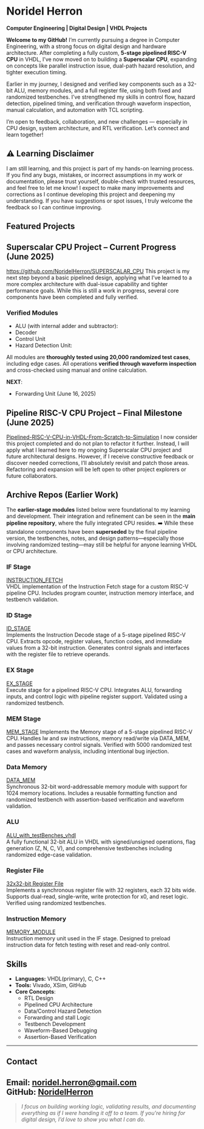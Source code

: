 # Noridel Herron

**Computer Engineering | Digital Design | VHDL Projects**

**Welcome to my GitHub!**
I’m currently pursuing a degree in Computer Engineering, with a strong focus on digital design and hardware architecture. After completing a fully custom, **5-stage pipelined RISC-V CPU** in VHDL, I’ve now moved on to building a **Superscalar CPU**, expanding on concepts like parallel instruction issue, dual-path hazard resolution, and tighter execution timing.

Earlier in my journey, I designed and verified key components such as a 32-bit ALU, memory modules, and a full register file, using both fixed and randomized testbenches. I’ve strengthened my skills in control flow, hazard detection, pipelined timing, and verification through waveform inspection, manual calculation, and automation with TCL scripting.

I’m open to feedback, collaboration, and new challenges — especially in CPU design, system architecture, and RTL verification. Let’s connect and learn together!
## ⚠️ Learning Disclaimer

I am still learning, and this project is part of my hands-on learning process. If you find any bugs, mistakes, or incorrect assumptions in my work or documentation, please trust yourself, double-check with trusted resources, and feel free to let me know!
I expect to make many improvements and corrections as I continue developing this project and deepening my understanding.
If you have suggestions or spot issues, I truly welcome the feedback so I can continue improving.

## Featured Projects
## Superscalar CPU Project – Current Progress (June 2025)
https://github.com/NoridelHerron/SUPERSCALAR_CPU
This project is my next step beyond a basic pipelined design, applying what I’ve learned to a more complex architecture with dual-issue capability and tighter performance goals. While this is still a work in progress, several core components have been completed and fully verified.

### Verified Modules
- ALU (with internal adder and subtractor):
- Decoder
- Control Unit
- Hazard Detection Unit:

All modules are **thoroughly tested using 20,000 randomized test cases**, including edge cases. All operations **verified through waveform inspection** and cross-checked using manual and online calculation.

**NEXT**:
- Forwarding Unit (June 16, 2025)

## Pipeline RISC-V CPU Project – Final Milestone (June 2025)
[Pipelined-RISC-V-CPU-in-VHDL-From-Scratch-to-Simulation](https://github.com/NoridelHerron/Pipelined-RISC-V-CPU-in-VHDL-From-Scratch-to-Simulation) 
I now consider this project completed and do not plan to refactor it further. Instead, I will apply what I learned here to my ongoing Superscalar CPU project and future architectural designs. However, if I receive constructive feedback or discover needed corrections, I’ll absolutely revisit and patch those areas. Refactoring and expansion will be left open to other project explorers or future collaborators.

## Archive Repos (Earlier Work)
The **earlier-stage modules** listed below were foundational to my learning and development. Their integration and refinement can be seen in the **main pipeline repository**, where the fully integrated CPU resides.
➡️ While these standalone components have been **superseded** by the final pipeline version, the testbenches, notes, and design patterns—especially those involving randomized testing—may still be helpful for anyone learning VHDL or CPU architecture.

### IF Stage
[INSTRUCTION_FETCH](https://github.com/NoridelHerron/INSTRUCTION_FETCH)  
VHDL implementation of the Instruction Fetch stage for a custom RISC-V pipeline CPU. Includes program counter, instruction memory interface, and testbench validation.

### ID Stage
[ID_STAGE](https://github.com/NoridelHerron/ID_STAGE)  
Implements the Instruction Decode stage of a 5-stage pipelined RISC-V CPU. Extracts opcode, register values, function codes, and immediate values from a 32-bit instruction. Generates control signals and interfaces with the register file to retrieve operands.

### EX Stage
[EX_STAGE](https://github.com/NoridelHerron/EX_STAGE)  
Execute stage for a pipelined RISC-V CPU. Integrates ALU, forwarding inputs, and control logic with pipeline register support. Validated using a randomized testbench.

### MEM Stage
[MEM_STAGE](https://github.com/NoridelHerron/MEM_STAGE)
Implements the Memory stage of a 5-stage pipelined RISC-V CPU. Handles lw and sw instructions, memory read/write via DATA_MEM, and passes necessary control signals. Verified with 5000 randomized test cases and waveform analysis, including intentional bug injection.

### Data Memory
[DATA_MEM](https://github.com/NoridelHerron/DATA_MEM)  
Synchronous 32-bit word-addressable memory module with support for 1024 memory locations. Includes a reusable formatting function and randomized testbench with assertion-based verification and waveform validation.

### ALU
[ALU_with_testBenches_vhdl](https://github.com/NoridelHerron/ALU_with_testBenches_vhdl)  
A fully functional 32-bit ALU in VHDL with signed/unsigned operations, flag generation (Z, N, C, V), and comprehensive testbenches including randomized edge-case validation.

### Register File
[32x32-bit Register File](https://github.com/NoridelHerron/32x32-bit-Register-File-in-VHDL-)  
Implements a synchronous register file with 32 registers, each 32 bits wide. Supports dual-read, single-write, write protection for x0, and reset logic. Verified using randomized testbenches.

### Instruction Memory
[MEMORY_MODULE](https://github.com/NoridelHerron/MEMORY_MODULE)  
Instruction memory unit used in the IF stage. Designed to preload instruction data for fetch testing with reset and read-only control.

## Skills
- **Languages:** VHDL(primary), C, C++
- **Tools:** Vivado, XSim, GitHub
- **Core Concepts**:
  - RTL Design
  - Pipelined CPU Architecture
  - Data/Control Hazard Detection
  - Forwarding and stall Logic
  - Testbench Development
  - Waveform-Based Debugging
  - Assertion-Based Verification
---

## Contact
**Email:** noridel.herron@gmail.com  
**GitHub:** [NoridelHerron](https://github.com/NoridelHerron)
---

> *I focus on building working logic, validating results, and documenting everything as if I were handing it off to a team. If you're hiring for digital design, I’d love to show you what I can do.*
